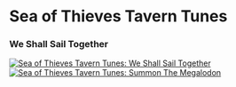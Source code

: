 # Sea of Thieves Tavern Tunes
### We Shall Sail Together

[![Sea of Thieves Tavern Tunes: We Shall Sail Together](https://tse3.mm.bing.net/th/id/OIP.yaGMMDBd7cZMyDlP2HKbrQAAAA?pid=ImgDet&rs=1)](https://user-images.githubusercontent.com/97632667/156950338-467a4897-b417-4e39-bfe7-1a89adf0a850.mp4)
[![Sea of Thieves Tavern Tunes: Summon The Megalodon](https://tse3.mm.bing.net/th/id/OIP.yaGMMDBd7cZMyDlP2HKbrQAAAA?pid=ImgDet&rs=1)](https://user-images.githubusercontent.com/97632667/157282444-acff627e-3788-42f0-b4d2-2ca5cd5763a9.mp4)



